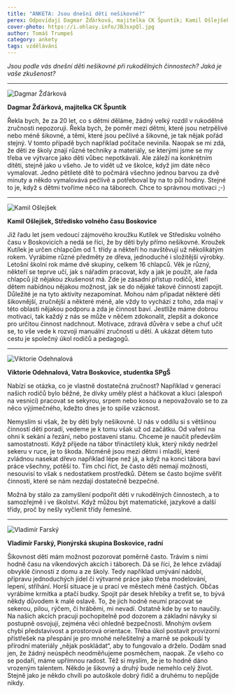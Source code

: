 ```yaml
---
title: "ANKETA: Jsou dnešní děti nešikovné?"
perex: Odpovídají Dagmar Žďárková, majitelka CK Špuntík; Kamil Ošlejšek, vedoucí kutilského kroužku; Viktorie Odehnalová, studentka SPgŠ a členka Vatry, a Vladimír Farský z boskovického Pionýra.
cover-photo: https://i.ohlasy.info/JBJsxpQl.jpg
author: Tomáš Trumpeš
category: ankety
tags: vzdělávání
---
```


*Jsou podle vás dnešní děti nešikovné při rukodělných činnostech? Jaká je vaše zkušenost?*

---

<img src="https://i.ohlasy.info/uBpTvNGl.jpg" class="profile-picture" alt="Dagmar Žďárková">

**Dagmar Žďárková, majitelka CK Špuntík**

Řekla bych, že za 20 let, co s dětmi děláme, žádný velký rozdíl v rukodělné zručnosti nepozoruji. Řekla bych, že poměr mezi dětmi, které jsou netrpělivé nebo méně šikovné, a těmi, které jsou pečlivé a šikovné, je tak nějak pořád stejný. V tomto případě bych například počítače nevinila. Naopak se mi zdá, že děti ze školy znají různé techniky a materiály, se kterými jsme se my třeba ve výtvarce jako děti vůbec nepotkávali. Ale záleží na konkrétním dítěti, stejně jako u všeho. Je to vidět už ve školce, když jim dáte něco vymalovat. Jedno pětileté dítě to počmárá všechno jednou barvou za dvě minuty a někdo vymalovává pečlivě a potřeboval by na to půl hodiny. Stejné to je, když s dětmi tvoříme něco na táborech. Chce to správnou motivaci ;-)

---

<img src="https://i.ohlasy.info/uG8P7A7.jpg" class="profile-picture" alt="Kamil Ošlejšek">

**Kamil Ošlejšek, Středisko volného času Boskovice**

Již řadu let jsem vedoucí zájmového kroužku Kutílek ve Středisku volného času v Boskovicích a nedá se říci, že by děti byly přímo nešikovné. Kroužek Kutílek je určen chlapcům od 1. třídy a někteří ho navštěvují už několikátým rokem. Vyrábíme různé předměty ze dřeva, jednoduché i složitější výrobky. Letošní školní rok máme dvě skupiny, celkem 16 chlapců. Věk je různý, někteří se teprve učí, jak s nářadím pracovat, kdy a jak je použít, ale řada chlapců již nějakou zkušenost má.  Zde je zásadní přístup rodičů, kteří dětem nabídnou nějakou možnost, jak se do nějaké takové činnosti zapojit. Důležité je na tyto aktivity nezapomínat. Mohou nám připadat některé děti šikovnější, zručnější a některé méně, ale vždy to vychází z toho, zda mají v této oblasti nějakou podporu a zda je činnost baví. Jestliže máme dobrou motivaci, tak každý z nás se může v něčem zdokonalit, zlepšit a dokonce pro určitou činnost nadchnout. Motivace, zdravá důvěra v sebe a chuť učit se, to vše vede k rozvoji manuální zručnosti u dětí. A ukázat dětem tuto cestu je společný úkol rodičů a pedagogů.

---

<img src="https://i.ohlasy.info/o1ad1pG.jpg" class="profile-picture" alt="Viktorie Odehnalová">

**Viktorie Odehnalová, Vatra Boskovice, studentka SPgŠ**

Nabízí se otázka, co je vlastně dostatečná zručnost? Například v generaci našich rodičů bylo běžné, že dívky uměly plést a háčkovat a kluci (alespoň na vesnici) pracovat se sekyrou, srpem nebo kosou a nepovažovalo se to za něco výjimečného, kdežto dnes je to spíše vzácnost.

Nemyslím si však, že by děti byly nešikovné. U nás v oddílu si s většinou činností děti poradí, vedeme je k tomu však už od začátku. Od vaření na ohni k sekání a řezání, nebo postavení stanu. Chceme je naučit především samostatnosti. Když přijede na tábor třináctiletý kluk, který nikdy nedržel sekeru v ruce, je to škoda. Nicméně jsou mezi dětmi i mladší, které zvládnou nasekat dřevo například lépe než já, a když na konci tábora baví práce všechny, potěší to. Tím chci říct, že často děti nemají možnosti, nesouvisí to však s nedostatkem prostředků. Dětem  se často bojíme svěřit činnosti, které se nám nezdají dostatečně bezpečné.

Možná by stálo za zamyšlení podpořit děti v rukodělných činnostech, a to samozřejmě i ve školství. Když můžou být matematické, jazykové a další třídy, proč by nešly vyčlenit třídy řemeslné.

---

<img src="https://i.ohlasy.info/Ha0zCP7l.jpg" class="profile-picture" alt="Vladimír Farský">

**Vladimír Farský, Pionýrská skupina Boskovice, radní**

Šikovnost dětí mám možnost pozorovat poměrně často. Trávím s nimi hodně času na víkendových akcích i táborech. Dá se říci, že lehce zvládají obvyklé činnosti z domu a ze školy. Tedy například umývání nádobí, přípravu jednoduchých jídel či výtvarné práce jako třeba  modelování, lepení, stříhání. Horší situace je u prací ve městech méně častých. Občas vyrábíme krmítka a ptačí budky. Spojit pár desek hřebíky a trefit se, to bývá někdy důvodem k malé oslavě. To, že jich hodně neumí pracovat se sekerou, pilou, rýčem, či hráběmi, mi nevadí. Ostatně kde by se to naučily. Na našich akcích pracují pochopitelně pod dozorem a základní návyky si postupně osvojují, zejména věci ohledně bezpečnosti. Mnohým ovšem chybí představivost a prostorová orientace. Třeba úkol postavit provizorní přístřešek na přespání je pro mnohé neřešitelný a marně se pokouší ty přírodní materiály „nějak poskládat“, aby to fungovalo a drželo. Dodám snad jen, že žádný neúspěch neodměňujeme posměchem, naopak. Ze všeho co se podaří, máme upřímnou radost. Též si myslím, že je to hodně dáno vrozeným talentem. Někdo je šikovný a druhý bude nemehlo celý život. Stejně jako je někdo chvíli po autoškole dobrý řidič a druhému to nepůjde nikdy.
